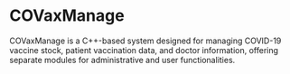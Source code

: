 # COVaxManage
COVaxManage is a C++-based system designed for managing COVID-19 vaccine stock, patient vaccination data, and doctor information, offering separate modules for administrative and user functionalities.
